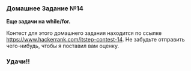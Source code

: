 ### Домашнее Задание №14

**Еще задачи на while/for.**

Контест для этого домашнего задания находится по ссылке https://www.hackerrank.com/itstep-contest-14.
Не забудьте отправить чего-нибудь, чтобы я поставил вам оценку.

### Удачи!!
